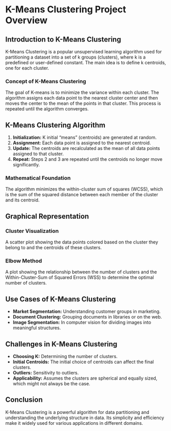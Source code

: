 # K-Means Clustering Project Overview

## Introduction to K-Means Clustering

K-Means Clustering is a popular unsupervised learning algorithm used for partitioning a dataset into a set of k groups (clusters), where k is a predefined or user-defined constant. The main idea is to define k centroids, one for each cluster.

### Concept of K-Means Clustering

The goal of K-means is to minimize the variance within each cluster. The algorithm assigns each data point to the nearest cluster center and then moves the center to the mean of the points in that cluster. This process is repeated until the algorithm converges.

## K-Means Clustering Algorithm

1. **Initialization:** K initial “means” (centroids) are generated at random.
2. **Assignment:** Each data point is assigned to the nearest centroid.
3. **Update:** The centroids are recalculated as the mean of all data points assigned to that cluster.
4. **Repeat:** Steps 2 and 3 are repeated until the centroids no longer move significantly.

### Mathematical Foundation

The algorithm minimizes the within-cluster sum of squares (WCSS), which is the sum of the squared distance between each member of the cluster and its centroid.

## Graphical Representation

### Cluster Visualization

A scatter plot showing the data points colored based on the cluster they belong to and the centroids of these clusters.

### Elbow Method

A plot showing the relationship between the number of clusters and the Within-Cluster-Sum of Squared Errors (WSS) to determine the optimal number of clusters.

## Use Cases of K-Means Clustering

- **Market Segmentation:** Understanding customer groups in marketing.
- **Document Clustering:** Grouping documents in libraries or on the web.
- **Image Segmentation:** In computer vision for dividing images into meaningful structures.

## Challenges in K-Means Clustering

- **Choosing K:** Determining the number of clusters.
- **Initial Centroids:** The initial choice of centroids can affect the final clusters.
- **Outliers:** Sensitivity to outliers.
- **Applicability:** Assumes the clusters are spherical and equally sized, which might not always be the case.

## Conclusion

K-Means Clustering is a powerful algorithm for data partitioning and understanding the underlying structure in data. Its simplicity and efficiency make it widely used for various applications in different domains.
